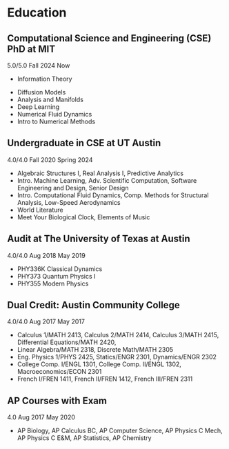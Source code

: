 <div class="poster-section poster-scols avoid-break rtl-section rxp edu-section" markdown="1">

<!-- <div id="optional" markdown="1"> -->

# Education

<!-- </div> -->

<div id="rxp" class="edu" markdown="1">

## Computational Science and Engineering (CSE) PhD at MIT
<!-- the Massachusetts Institute of Technology -->

<div class="accent ltab flex-row">
<span class="GPA">5.0/5.0</span>
<span class="date">
<span class="date_one dash_aft">Fall 2024</span>
<span class="date_two">Now</span>
</span>
</div>

 <!-- - Information Theory : From Coding to Learning -->
 - Information Theory
 <!-- - Diffusion Models: From Theory to Practice -->
 - Diffusion Models
 - Analysis and Manifolds 
 - Deep Learning
 - Numerical Fluid Dynamics
 - Intro to Numerical Methods

<div id="optional" markdown="1"> 
</div>
</div>
<div id="rxp" class="edu" markdown="1">

## Undergraduate in CSE at UT Austin
<!-- The University of Texas at Austin -->

<div class="accent ltab flex-row">
<span class="GPA">4.0/4.0</span>
<span class="date">
<span class="date_one dash_aft">Fall 2020</span>
<span class="date_two">Spring 2024</span>
</span>
</div>
<div id="optional" markdown="1">

 - Algebraic Structures I, Real Analysis I, Predictive Analytics
 - Intro. Machine Learning, Adv. Scientific Computation, Software Engineering and Design, Senior Design
 - Intro. Computational Fluid Dynamics, Comp. Methods for Structural Analysis, Low-Speed Aerodynamics
 - World Literature
 - Meet Your Biological Clock, Elements of Music 	

</div>
</div>
<div id="optional" markdown="1">

<div id="rxp" class="edu" markdown="1">

## Audit at The University of Texas at Austin

<div class="accent ltab flex-row">
<span class="GPA">4.0/4.0</span>
<span class="date">
<span class="date_one dash_aft">Aug 2018</span>
<span class="date_two">May 2019</span>
</span>
</div>

 - PHY336K Classical Dynamics
 - PHY373 Quantum Physics I
 - PHY355 Modern Physics	  

</div>
</div>
<div id="optional" markdown="1">
<div id="rxp" class="edu" markdown="1">

## Dual Credit: Austin Community College

<div class="accent ltab flex-row">
<span class="GPA">4.0/4.0</span>
<span class="date">
<span class="date_one dash_aft">Aug 2017</span>
<span class="date_two">May 2017</span>
</span>
</div>

 - Calculus 1/MATH 2413, Calculus 2/MATH 2414, Calculus 3/MATH 2415, Differential Equations/MATH 2420, 
 - Linear Algebra/MATH 2318, Discrete Math/MATH 2305
 - Eng. Physics 1/PHYS 2425, Statics/ENGR 2301, Dynamics/ENGR 2302
 - College Comp. I/ENGL 1301, College Comp. II/ENGL 1302, Macroeconomics/ECON 2301
 - French I/FREN 1411, French II/FREN 1412, French III/FREN 2311	  

</div>
<div id="rxp" class="edu" markdown="1">

## AP Courses with Exam

<div class="accent ltab flex-row">
<span class="GPA">4.0</span>
<span class="date">
<span class="date_one dash_aft">Aug 2017</span>
<span class="date_two">May 2020</span>
</span>
</div>

 - AP Biology, AP Calculus BC, AP Computer Science, AP Physics C Mech, AP Physics C E&M, AP Statistics, AP Chemistry	 		

</div>
</div>
</div>